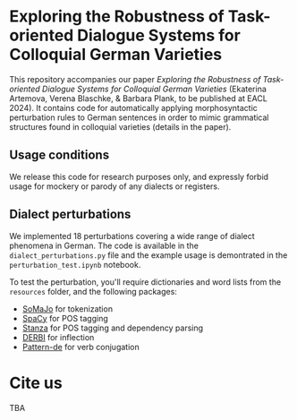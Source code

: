# Exploring the Robustness of Task-oriented Dialogue Systems for Colloquial German Varieties

This repository accompanies our paper *Exploring the Robustness of Task-oriented Dialogue Systems for Colloquial German Varieties* (Ekaterina Artemova, Verena Blaschke, & Barbara Plank, to be published at EACL 2024).
It contains code for automatically applying morphosyntactic perturbation rules to German sentences in order to mimic grammatical structures found in colloquial varieties (details in the paper).

## Usage conditions

We release this code for research purposes only, and expressly forbid usage for mockery or parody of any dialects or registers.


## Dialect perturbations

We implemented 18 perturbations covering a wide range of dialect phenomena in German. The code is available in the ```dialect_perturbations.py``` file and the example usage is demontrated in the ```perturbation_test.ipynb``` notebook. 

To test the perturbation, you'll require dictionaries and word lists from the ```resources``` folder, and the following packages:

- [SoMaJo](https://pypi.org/project/somajo/) for tokenization
- [SpaCy](https://spacy.io/) for POS tagging
- [Stanza](https://stanfordnlp.github.io/stanza/) for POS tagging and dependency parsing
- [DERBI](https://github.com/EducationalTestingService/DERBI) for inflection
- [Pattern-de](https://github.com/clips/pattern/) for verb conjugation




# Cite us 

TBA
